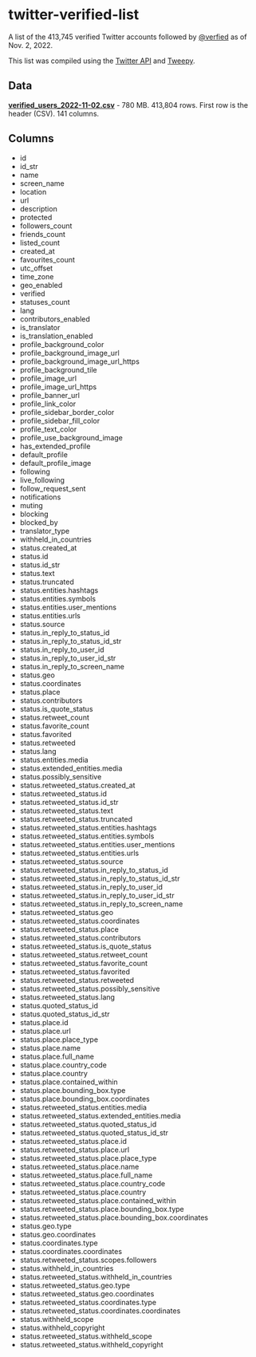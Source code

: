 # twitter-verified-list
A list of the 413,745 verified Twitter accounts followed by [@verfied](https://twitter.com/verified) as of Nov. 2, 2022. 

This list was compiled using the [Twitter API](https://developer.twitter.com/en/docs/twitter-api) and [Tweepy](https://www.tweepy.org/). 

## Data

**[verified_users_2022-11-02.csv](https://github.com/jonkeegan/twitter-verified-list/blob/master/verified_users_2022-11-02.csv)** - 780 MB. 413,804 rows. First row is the header (CSV). 141 columns.

## Columns

- id
- id_str
- name
- screen_name
- location
- url
- description
- protected
- followers_count
- friends_count
- listed_count
- created_at
- favourites_count
- utc_offset
- time_zone
- geo_enabled
- verified
- statuses_count
- lang
- contributors_enabled
- is_translator
- is_translation_enabled
- profile_background_color
- profile_background_image_url
- profile_background_image_url_https
- profile_background_tile
- profile_image_url
- profile_image_url_https
- profile_banner_url
- profile_link_color
- profile_sidebar_border_color
- profile_sidebar_fill_color
- profile_text_color
- profile_use_background_image
- has_extended_profile
- default_profile
- default_profile_image
- following
- live_following
- follow_request_sent
- notifications
- muting
- blocking
- blocked_by
- translator_type
- withheld_in_countries
- status.created_at
- status.id
- status.id_str
- status.text
- status.truncated
- status.entities.hashtags
- status.entities.symbols
- status.entities.user_mentions
- status.entities.urls
- status.source
- status.in_reply_to_status_id
- status.in_reply_to_status_id_str
- status.in_reply_to_user_id
- status.in_reply_to_user_id_str
- status.in_reply_to_screen_name
- status.geo
- status.coordinates
- status.place
- status.contributors
- status.is_quote_status
- status.retweet_count
- status.favorite_count
- status.favorited
- status.retweeted
- status.lang
- status.entities.media
- status.extended_entities.media
- status.possibly_sensitive
- status.retweeted_status.created_at
- status.retweeted_status.id
- status.retweeted_status.id_str
- status.retweeted_status.text
- status.retweeted_status.truncated
- status.retweeted_status.entities.hashtags
- status.retweeted_status.entities.symbols
- status.retweeted_status.entities.user_mentions
- status.retweeted_status.entities.urls
- status.retweeted_status.source
- status.retweeted_status.in_reply_to_status_id
- status.retweeted_status.in_reply_to_status_id_str
- status.retweeted_status.in_reply_to_user_id
- status.retweeted_status.in_reply_to_user_id_str
- status.retweeted_status.in_reply_to_screen_name
- status.retweeted_status.geo
- status.retweeted_status.coordinates
- status.retweeted_status.place
- status.retweeted_status.contributors
- status.retweeted_status.is_quote_status
- status.retweeted_status.retweet_count
- status.retweeted_status.favorite_count
- status.retweeted_status.favorited
- status.retweeted_status.retweeted
- status.retweeted_status.possibly_sensitive
- status.retweeted_status.lang
- status.quoted_status_id
- status.quoted_status_id_str
- status.place.id
- status.place.url
- status.place.place_type
- status.place.name
- status.place.full_name
- status.place.country_code
- status.place.country
- status.place.contained_within
- status.place.bounding_box.type
- status.place.bounding_box.coordinates
- status.retweeted_status.entities.media
- status.retweeted_status.extended_entities.media
- status.retweeted_status.quoted_status_id
- status.retweeted_status.quoted_status_id_str
- status.retweeted_status.place.id
- status.retweeted_status.place.url
- status.retweeted_status.place.place_type
- status.retweeted_status.place.name
- status.retweeted_status.place.full_name
- status.retweeted_status.place.country_code
- status.retweeted_status.place.country
- status.retweeted_status.place.contained_within
- status.retweeted_status.place.bounding_box.type
- status.retweeted_status.place.bounding_box.coordinates
- status.geo.type
- status.geo.coordinates
- status.coordinates.type
- status.coordinates.coordinates
- status.retweeted_status.scopes.followers
- status.withheld_in_countries
- status.retweeted_status.withheld_in_countries
- status.retweeted_status.geo.type
- status.retweeted_status.geo.coordinates
- status.retweeted_status.coordinates.type
- status.retweeted_status.coordinates.coordinates
- status.withheld_scope
- status.withheld_copyright
- status.retweeted_status.withheld_scope
- status.retweeted_status.withheld_copyright